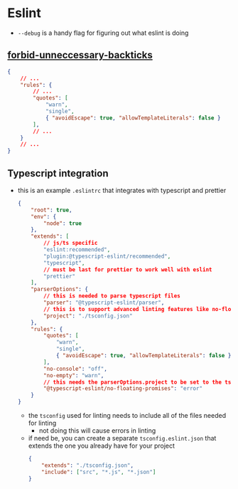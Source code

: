 # Eslint

- `--debug` is a handy flag for figuring out what eslint is doing

## [forbid-unneccessary-backticks](https://github.com/prettier/eslint-config-prettier#forbid-unnecessary-backticks)
```json
{
    // ...
    "rules": {
        // ...
        "quotes": [
            "warn",
            "single",
            { "avoidEscape": true, "allowTemplateLiterals": false }
        ],
        // ...
    }
    // ...
}
```

## Typescript integration
- this is an example `.eslintrc` that integrates with typescript and prettier
    ```json
    {
        "root": true,
        "env": {
            "node": true
        },
        "extends": [
            // js/ts specific
            "eslint:recommended",
            "plugin:@typescript-eslint/recommended",
            "typescript",
            // must be last for prettier to work well with eslint
            "prettier"
        ],
        "parserOptions": {
            // this is needed to parse typescript files
            "parser": "@typescript-eslint/parser",
            // this is to support advanced linting features like no-floating-promises
            "project": "./tsconfig.json"
        },
        "rules": {
            "quotes": [
                "warn",
                "single",
                { "avoidEscape": true, "allowTemplateLiterals": false }
            ],
            "no-console": "off",
            "no-empty": "warn",
            // this needs the parserOptions.project to be set to the tsconfig to use for linting
            "@typescript-eslint/no-floating-promises": "error"
        }
    }
    ```
    - the `tsconfig` used for linting needs to include all of the files needed for linting
      - not doing this will cause errors in linting
    - if need be, you can create a separate `tsconfig.eslint.json` that extends the one you already have for your project
        ```json
        {
            "extends": "./tsconfig.json",
            "include": ["src", "*.js", "*.json"]
        }
        ```